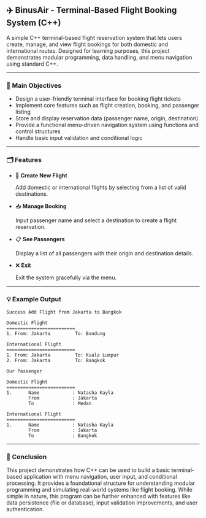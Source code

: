 ## ✈️ BinusAir - Terminal-Based Flight Booking System (C++)

A simple C++ terminal-based flight reservation system that lets users create, manage, and view flight bookings for both domestic and international routes. Designed for learning purposes, this project demonstrates modular programming, data handling, and menu navigation using standard C++.

---

### 🎯 Main Objectives

* Design a user-friendly terminal interface for booking flight tickets
* Implement core features such as flight creation, booking, and passenger listing
* Store and display reservation data (passenger name, origin, destination)
* Provide a functional menu-driven navigation system using functions and control structures
* Handle basic input validation and conditional logic

---

### 🗂️ Features

* 🛫 **Create New Flight**

  Add domestic or international flights by selecting from a list of valid destinations.

* 📥 **Manage Booking**

  Input passenger name and select a destination to create a flight reservation.

* 📋 **See Passengers**

  Display a list of all passengers with their origin and destination details.

* ❌ **Exit**

  Exit the system gracefully via the menu.

---

### 💡 Example Output

```
Success Add Flight from Jakarta to Bangkok

Domestic Flight
=========================
1. From: Jakarta         To: Bandung

International Flight
=========================
1. From: Jakarta         To: Kuala Lumpur
2. From: Jakarta         To: Bangkok
```

```
Our Passenger

Domestic Flight
=========================
1.      Name            : Natasha Kayla
        From            : Jakarta
        To              : Medan

International Flight
=========================
1.      Name            : Natasha Kayla
        From            : Jakarta
        To              : Bangkok
```

---

### 📌 Conclusion

This project demonstrates how C++ can be used to build a basic terminal-based application with menu navigation, user input, and conditional processing. It provides a foundational structure for understanding modular programming and simulating real-world systems like flight booking. While simple in nature, this program can be further enhanced with features like data persistence (file or database), input validation improvements, and user authentication.
